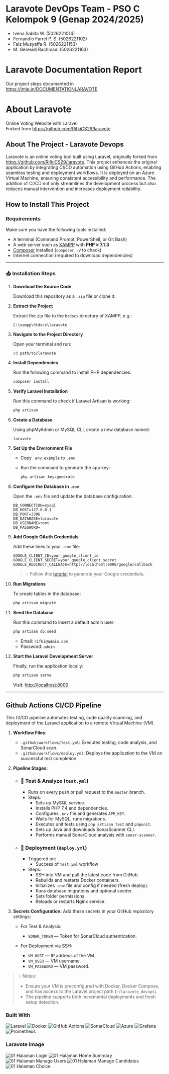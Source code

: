 # Laravote DevOps Team - PSO C Kelompok 9 (Genap 2024/2025)
- Ivena Sabita W. (5026221014)
- Fernandio Farrel P. S. (5026221102)
- Faiz Musyaffa R. (5026221153)
- M. Geresidi Rachmadi (5026221163)

# Laravote Documentation Report
Our project steps documented in https://intip.in/DOCUMENTATIONLARAVOTE

# About Laravote
Online Voting Website with Laravel <br/>
Forked from https://github.com/RifkiCS29/laravote

## About The Project - Laravote Devops
Laravote is an online voting tool built using Laravel, originally forked from https://github.com/RifkiCS29/laravote. This project enhances the original application by integrating CI/CD automation using GitHub Actions, enabling seamless testing and deployment workflows. It is deployed on an Azure Virtual Machine, ensuring consistent accessibility and performance. The addition of CI/CD not only streamlines the development process but also reduces manual intervention and increases deployment reliability.

## How to Install This Project

### Requirements

Make sure you have the following tools installed:

- A terminal (Command Prompt, PowerShell, or Git Bash)
- A web server such as [XAMPP](https://www.apachefriends.org/) with **PHP ≥ 7.1.3**
- [Composer](https://getcomposer.org/) installed (`composer -V` to check)
- Internet connection (required to download dependencies)

---

### 📥 Installation Steps

1. **Download the Source Code**

   Download this repository as a `.zip` file or clone it.

2. **Extract the Project**

   Extract the zip file to the `htdocs` directory of XAMPP, e.g.:

   ```
   C:\xampp\htdocs\laravote
   ```

3. **Navigate to the Project Directory**

   Open your terminal and run:

   ```bash
   cd path/to/laravote
   ```

4. **Install Dependencies**

   Run the following command to install PHP dependencies:

   ```bash
   composer install
   ```

5. **Verify Laravel Installation**

   Run this command to check if Laravel Artisan is working:

   ```bash
   php artisan
   ```

6. **Create a Database**

   Using phpMyAdmin or MySQL CLI, create a new database named:

   ```
   laravote
   ```

7. **Set Up the Environment File**

   - Copy `.env.example` to `.env`
   - Run the command to generate the app key:

     ```bash
     php artisan key:generate
     ```

8. **Configure the Database in `.env`**

   Open the `.env` file and update the database configuration:

   ```env
   DB_CONNECTION=mysql
   DB_HOST=127.0.0.1
   DB_PORT=3306
   DB_DATABASE=laravote
   DB_USERNAME=root
   DB_PASSWORD=
   ```

9. **Add Google OAuth Credentials**

   Add these lines to your `.env` file:

   ```env
   GOOGLE_CLIENT_ID=your_google_client_id
   GOOGLE_CLIENT_SECRET=your_google_client_secret
   GOOGLE_REDIRECT_CALLBACK=http://localhost:8000/google/callback
   ```

   > 💡 Follow this [tutorial](https://daengweb.id/google-authentication-with-laravel-58) to generate your Google credentials.

10. **Run Migrations**

    To create tables in the database:

    ```bash
    php artisan migrate
    ```

11. **Seed the Database**

    Run this command to insert a default admin user:

    ```bash
    php artisan db:seed
    ```

    - Email: `rifki@admin.com`
    - Password: `admin`

12. **Start the Laravel Development Server**

    Finally, run the application locally:

    ```bash
    php artisan serve
    ```

    Visit: [http://localhost:8000](http://localhost:8000)

---


## Github Actions CI/CD Pipeline
This CI/CD pipeline automates testing, code quality scanning, and deployment of the Laravel application to a remote Virtual Machine (VM).

1. **Workflow Files**:
   - `.github/workflows/test.yml`: Executes testing, code analysis, and SonarCloud scan.
   - `.github/workflows/deploy.yml`: Deploys the application to the VM on successful test completion.

2. **Pipeline Stages:**
   - ### 🧪 Test & Analyze (`test.yml`)
     - Runs on every push or pull request to the `master` branch.
     - Steps:
       - Sets up MySQL service.
       - Installs PHP 7.4 and dependencies.
       - Configures `.env` file and generates `APP_KEY`.
       - Waits for MySQL, runs migrations.
       - Executes unit tests using `php artisan test` and `phpunit`.
       - Sets up Java and downloads SonarScanner CLI.
       - Performs manual SonarCloud analysis with `sonar-scanner`.

   - ### 🚀 Deployment (`deploy.yml`)
     - Triggered on:
       - Success of `test.yml` workflow 
     - Steps:
       - SSH into VM and pull the latest code from GitHub.
       - Rebuilds and restarts Docker containers.
       - Initializes `.env` file and config if needed (fresh deploy).
       - Runs database migrations and optional seeder.
       - Sets folder permissions.
       - Reloads or restarts Nginx service.

3. **Secrets Configuration:**
   Add these secrets in your GitHub repository settings:

   - For Test & Analysis:
     - `SONAR_TOKEN` — Token for SonarCloud authentication.

   - For Deployment via SSH:
     - `VM_HOST` — IP address of the VM.
     - `VM_USER` — VM username.
     - `VM_PASSWORD` — VM password.

> 💡 Notes:
> - Ensure your VM is preconfigured with Docker, Docker Compose, and has access to the Laravel project path (`~/laravote_devops`).
> - The pipeline supports both incremental deployments and fresh setup detection.

### Built With
![Laravel](https://img.shields.io/badge/Laravel-FF2D20?style=for-the-badge&logo=laravel&logoColor=white)
![Docker](https://img.shields.io/badge/Docker-2496ED?style=for-the-badge&logo=docker&logoColor=white)
![GitHub Actions](https://img.shields.io/badge/GitHub%20Actions-2088FF?style=for-the-badge&logo=github-actions&logoColor=white)
![SonarCloud](https://img.shields.io/badge/SonarCloud-F3702A?style=for-the-badge&logo=sonarcloud&logoColor=white)
![Azure](https://img.shields.io/badge/Azure%20VM-0078D4?style=for-the-badge&logo=microsoftazure&logoColor=white)
![Grafana](https://img.shields.io/badge/Grafana-F46800?style=for-the-badge&logo=grafana&logoColor=white)
![Prometheus](https://img.shields.io/badge/Prometheus-E6522C?style=for-the-badge&logo=prometheus&logoColor=white)

### Laravote Image
![01 Halaman Login](https://github.com/RifkiCS29/laravote/blob/master/public/img/login.png)
![01 Halaman Home Summary](https://github.com/RifkiCS29/laravote/blob/master/public/img/home.png)
![01 Halaman Manage Users](https://github.com/RifkiCS29/laravote/blob/master/public/img/manageUser.png)
![01 Halaman Manage Candidates](https://github.com/RifkiCS29/laravote/blob/master/public/img/manageCandidates.png)
![01 Halaman Choice](https://github.com/RifkiCS29/laravote/blob/master/public/img/choice.png)
